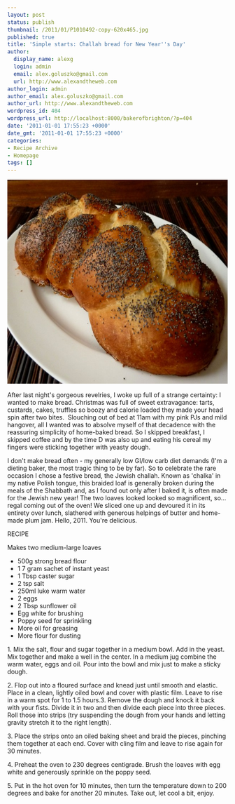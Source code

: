 ```yaml
---
layout: post
status: publish
thumbnail: /2011/01/P1010492-copy-620x465.jpg
published: true
title: 'Simple starts: Challah bread for New Year''s Day'
author:
  display_name: alexg
  login: admin
  email: alex.goluszko@gmail.com
  url: http://www.alexandtheweb.com
author_login: admin
author_email: alex.goluszko@gmail.com
author_url: http://www.alexandtheweb.com
wordpress_id: 404
wordpress_url: http://localhost:8000/bakerofbrighton/?p=404
date: '2011-01-01 17:55:23 +0000'
date_gmt: '2011-01-01 17:55:23 +0000'
categories:
- Recipe Archive
- Homepage
tags: []
---
```

<p><a href="/images/2011/01/P1010492-copy.jpg"><img class="alignnone size-medium wp-image-403" title="Braided challah" src="/images/2011/01/P1010492-copy-620x465.jpg" alt="Braided challah" width="620" height="465" /></a></p>
<p>After last night's gorgeous revelries, I woke up full of a strange certainty: I wanted to make bread. Christmas was full of sweet extravagance: tarts, custards, cakes, truffles so boozy and calorie loaded they made your head spin after two bites.  Slouching out of bed at 11am with my pink PJs and mild hangover, all I wanted was to absolve myself of that decadence with the reassuring simplicity of home-baked bread. So I skipped breakfast, I skipped coffee and by the time D was also up and eating his cereal my fingers were sticking together with yeasty dough.</p>
<p>I don't make bread often - my generally low GI/low carb diet demands (I'm a dieting baker, the most tragic thing to be by far). So to celebrate the rare occasion I chose a festive bread, the Jewish challah. Known as 'chalka' in my native Polish tongue, this braided loaf is generally broken during the meals of the Shabbath and, as I found out only after I baked it, is often made for the Jewish new year! The two loaves looked looked so magnificent, so... regal coming out of the oven! We sliced one up and devoured it in its entirety over lunch, slathered with generous helpings of butter and home-made plum jam. Hello, 2011. You're delicious.</p>
<p>RECIPE</p>
<p>Makes two medium-large loaves</p>
<ul>
<li>500g strong bread flour</li>
<li>1 7 gram sachet of instant yeast</li>
<li>1 Tbsp caster sugar</li>
<li>2 tsp salt</li>
<li>250ml luke warm water</li>
<li>2 eggs</li>
<li>2 Tbsp sunflower oil</li>
<li>Egg white for brushing</li>
<li>Poppy seed for sprinkling</li>
<li>More oil for greasing</li>
<li>More flour for dusting</li>
</ul>
<p>1. Mix the salt, flour and sugar together in a medium bowl. Add in the yeast. Mix together and make a well in the center. In a medium jug combine the warm water, eggs and oil. Pour into the bowl and mix just to make a sticky dough.</p>
<p>2. Flop out into a floured surface and knead just until smooth and elastic. Place in a clean, lightly oiled bowl and cover with plastic film. Leave to rise in a warm spot for 1 to 1.5 hours.3. Remove the dough and knock it back with your fists. Divide it in two and then divide each piece into three pieces. Roll those into strips (try suspending the dough from your hands and letting gravity stretch it to the right length).</p>
<p>3. Place the strips onto an oiled baking sheet and braid the pieces, pinching them together at each end. Cover with cling film and leave to rise again for 30 minutes.</p>
<p>4. Preheat the oven to 230 degrees centigrade. Brush the loaves with egg white and generously sprinkle on the poppy seed.</p>
<p>5. Put in the hot oven for 10 minutes, then turn the temperature down to 200 degrees and bake for another 20 minutes. Take out, let cool a bit, enjoy.</p>

